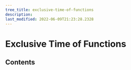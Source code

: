 ```yaml
---
tree_title: exclusive-time-of-functions
description: 
last_modified: 2022-06-09T21:23:28.2328
---
```


# Exclusive Time of Functions

## Contents
